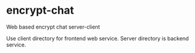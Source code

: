 # encrypt-chat
Web based encrypt chat server-client

Use client directory for frontend web service. Server directory is backend service.  

